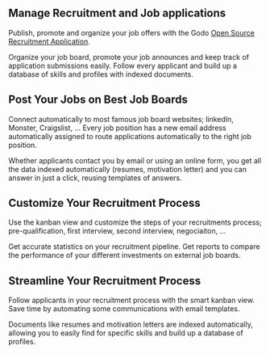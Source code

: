 Manage Recruitment and Job applications
---------------------------------------

Publish, promote and organize your job offers with the Godo
<a href="https://smartlifevn.com/app/recruitment">Open Source Recruitment Application</a>.

Organize your job board, promote your job announces and keep track of
application submissions easily. Follow every applicant and build up a database
of skills and profiles with indexed documents.

Post Your Jobs on Best Job Boards
---------------------------------

Connect automatically to most famous job board websites; linkedIn, Monster,
Craigslist, ... Every job position has a new email address automatically
assigned to route applications automatically to the right job position.

Whether applicants contact you by email or using an online form, you get all
the data indexed automatically (resumes, motivation letter) and you can answer
in just a click, reusing templates of answers.

Customize Your Recruitment Process
----------------------------------

Use the kanban view and customize the steps of your recruitments process;
pre-qualification, first interview, second interview, negociaiton, ...

Get accurate statistics on your recruitment pipeline. Get reports to compare
the performance of your different investments on external job boards.

Streamline Your Recruitment Process
-----------------------------------

Follow applicants in your recruitment process with the smart kanban view. Save
time by automating some communications with email templates.

Documents like resumes and motivation letters are indexed automatically,
allowing you to easily find for specific skills and build up a database of
profiles.
